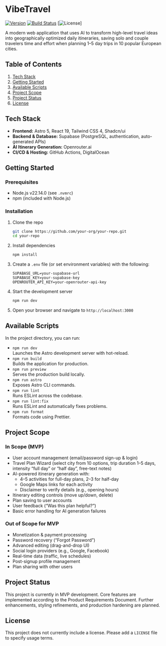 # VibeTravel

[![Version](https://img.shields.io/badge/version-0.0.1-blue.svg)](https://github.com/your-org/your-repo) [![Build Status](https://img.shields.io/github/actions/workflow/status/your-org/your-repo/ci.yml?branch=master)](https://github.com/your-org/your-repo/actions) [![License](https://img.shields.io/badge/license-TBD-lightgrey.svg)]

A modern web application that uses AI to transform high-level travel ideas into geographically optimized daily itineraries, saving solo and couple travelers time and effort when planning 1–5 day trips in 10 popular European cities.

## Table of Contents

1. [Tech Stack](#tech-stack)
2. [Getting Started](#getting-started)
3. [Available Scripts](#available-scripts)
4. [Project Scope](#project-scope)
5. [Project Status](#project-status)
6. [License](#license)

## Tech Stack

- **Frontend:** Astro 5, React 19, Tailwind CSS 4, Shadcn/ui
- **Backend & Database:** Supabase (PostgreSQL, authentication, auto-generated APIs)
- **AI Itinerary Generation:** Openrouter.ai
- **CI/CD & Hosting:** GitHub Actions, DigitalOcean

## Getting Started

### Prerequisites

- Node.js v22.14.0 (see `.nvmrc`)
- npm (included with Node.js)

### Installation

1. Clone the repo
   ```bash
   git clone https://github.com/your-org/your-repo.git
   cd your-repo
   ```
2. Install dependencies
   ```bash
   npm install
   ```
3. Create a `.env` file (or set environment variables) with the following:
   ```env
   SUPABASE_URL=your-supabase-url
   SUPABASE_KEY=your-supabase-key
   OPENROUTER_API_KEY=your-openrouter-api-key
   ```
4. Start the development server
   ```bash
   npm run dev
   ```
5. Open your browser and navigate to `http://localhost:3000`

## Available Scripts

In the project directory, you can run:

- `npm run dev`  
  Launches the Astro development server with hot-reload.
- `npm run build`  
  Builds the application for production.
- `npm run preview`  
  Serves the production build locally.
- `npm run astro`  
  Exposes Astro CLI commands.
- `npm run lint`  
  Runs ESLint across the codebase.
- `npm run lint:fix`  
  Runs ESLint and automatically fixes problems.
- `npm run format`  
  Formats code using Prettier.

## Project Scope

### In Scope (MVP)

- User account management (email/password sign-up & login)
- Travel Plan Wizard (select city from 10 options, trip duration 1–5 days, intensity “full day” or “half day”, free-text notes)
- AI-powered itinerary generation with:
  - 4–5 activities for full-day plans, 2–3 for half-day
  - Google Maps links for each activity
  - Disclaimer to verify details (e.g., opening hours)
- Itinerary editing controls (move up/down, delete)
- Plan saving to user accounts
- User feedback (“Was this plan helpful?”)
- Basic error handling for AI generation failures

### Out of Scope for MVP

- Monetization & payment processing
- Password recovery (“Forgot Password”)
- Advanced editing (drag-and-drop UI)
- Social login providers (e.g., Google, Facebook)
- Real-time data (traffic, live schedules)
- Post-signup profile management
- Plan sharing with other users

## Project Status

This project is currently in MVP development. Core features are implemented according to the Product Requirements Document. Further enhancements, styling refinements, and production hardening are planned.

## License

This project does not currently include a license. Please add a `LICENSE` file to specify usage terms.
